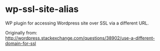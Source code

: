 wp-ssl-site-alias
=================

WP plugin for accessing Wordpress site over SSL via a different URL.

Originally from: http://wordpress.stackexchange.com/questions/38902/use-a-different-domain-for-ssl
